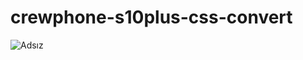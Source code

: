 # crewphone-s10plus-css-convert

![Adsız](https://user-images.githubusercontent.com/65158384/160918586-751fc4c5-61d7-499f-8a59-cd8cc0a88ed9.png)
